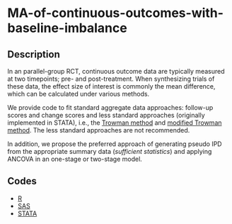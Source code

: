 # MA-of-continuous-outcomes-with-baseline-imbalance

## Description 
In an parallel-group RCT, continuous outcome data are typically measured at two timepoints; pre- and post-treatment. When synthesizing trials of these data, the effect size of interest is commonly the mean difference, which can be calculated under various methods.

We provide code to fit standard aggregate data approaches: follow-up scores and change scores and less standard approaches (originally implemented in STATA), i.e., the [Trowman method](10.1016/j.jclinepi.2007.03.014) and [modified Trowman method](https://doi.org/10.1002/sim.5726). The less standard approaches are not recommended.

In addition, we propose the preferred approach of generating pseudo IPD from the appropriate summary data (*sufficient statistics*) and applying ANCOVA in an one-stage or two-stage model.


## Codes 
* [R](https://github.com/Katerina-Pap/MA-of-continuous-outcomes-with-baseline-imbalance/blob/main/R/pseudoIPD.pre-post.R)
* [SAS](https://github.com/Katerina-Pap/MA-of-continuous-outcomes-with-baseline-imbalance/blob/main/SAS/pseudoIPD.pre-post.sas)
* [STATA](https://github.com/Katerina-Pap/MA-of-continuous-outcomes-with-baseline-imbalance/blob/main/STATA/pseudoIPD.pre-post.do)

